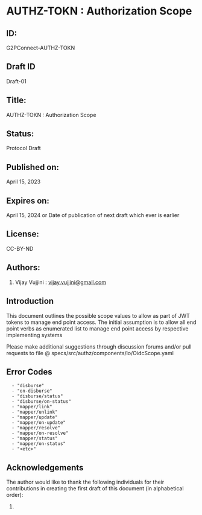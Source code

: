 # AUTHZ-TOKN : Authorization Scope 

## ID: 
G2PConnect-AUTHZ-TOKN

## Draft ID
Draft-01

## Title:
AUTHZ-TOKN : Authorization Scope 

## Status:
Protocol Draft

## Published on:
April 15, 2023

## Expires on:
April 15, 2024 or Date of publication of next draft which ever is earlier

## License:
CC-BY-ND

## Authors:
1. Vijay Vujjini : vijay.vujjini@gmail.com

## Introduction
  This document outlines the possible scope values to allow as part of JWT tokens to manage end point access. The initial assumption is to allow all end point verbs as enumerated list to manage end point access by respective implementing systems 

  Please make additional suggestions through discussion forums and/or pull requests to file @ specs/src/authz/components/io/OidcScope.yaml

  ## Error Codes
  ```
    - "disburse"
    - "on-disburse"
    - "disburse/status"
    - "disburse/on-status"
    - "mapper/link"
    - "mapper/unlink"
    - "mapper/update"
    - "mapper/on-update"
    - "mapper/resolve"
    - "mapper/on-resolve"
    - "mapper/status"
    - "mapper/on-status"
    - "<etc>"
  ```

  ## Acknowledgements
  The author would like to thank the following individuals for their contributions in creating the first draft of this document (in alphabetical order):

1. 
